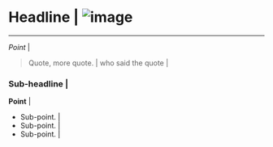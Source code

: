 # Headline | ![image](https://octodex.github.com/images/yaktocat.png)
----------------------
*Point* |
> Quote, more quote. |
>  who said the quote |

### Sub-headline |
**Point** |
* Sub-point. |
* Sub-point. |
* Sub-point. |

